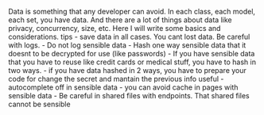 Data is something that any developer can avoid. In each class, each model, each set, you have data. And there are a lot of things about data like privacy, concurrency, size, etc. Here I will write some basics and considerations.
tips
	- save data in all cases. You cant lost data. Be careful with logs.
	- Do not log sensible data
	- Hash one way sensible data that it doesnt to be decrypted for use (like passwords)
	- If you have sensible data that you have to reuse like credit cards or medical stuff, you have to hash in two ways.
	- if you have data hashed in 2 ways, you have to prepare your code for change the secret and mantain the previous info useful
	- autocomplete off in sensible data
	- you can avoid cache in pages with sensible data
	- Be careful in shared files with endpoints. That shared files cannot be sensible
	
